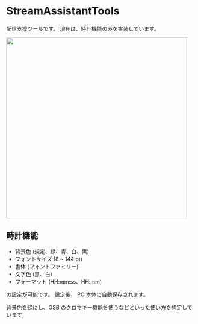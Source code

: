 # StreamAssistantTools

配信支援ツールです。
現在は、時計機能のみを実装しています。

<img height="480px" src="https://user-images.githubusercontent.com/39254183/232312833-422ece29-9115-4619-8714-8dc7b31b3f02.png" />

## 時計機能
- 背景色 (規定、緑、青、白、黒)
- フォントサイズ (8 ~ 144 pt)
- 書体 (フォントファミリー)
- 文字色 (黒、白)
- フォーマット (HH:mm:ss、HH:mm)

の設定が可能です。
設定後、 PC 本体に自動保存されます。

背景色を緑にし、OSB のクロマキー機能を使うなどといった使い方を想定しています。
